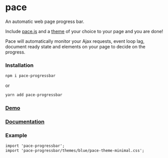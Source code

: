 pace
====

An automatic web page progress bar.

Include [pace.js](https://raw.github.com/HubSpot/pace/v1.0.2/pace.min.js) and a [theme](http://github.hubspot.com/pace/docs/welcome/) of your choice to your page and you are done!

Pace will automatically monitor your Ajax requests, event loop lag, document ready state and elements on your page to decide on the progress.

### Installation

```html
npm i pace-progressbar
```
or
```html
yarn add pace-progressbar
```

### [Demo](http://github.hubspot.com/pace/docs/welcome/)

### [Documentation](http://github.hubspot.com/pace/)

### Example

```html
import 'pace-progressbar';
import 'pace-progressbar/themes/blue/pace-theme-minimal.css';
```
